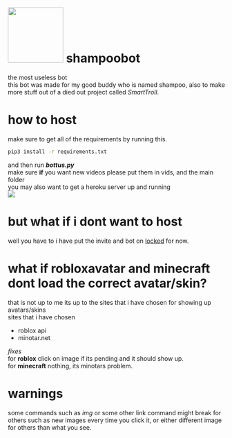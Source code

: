 # <img src="https://seb.how/20210518_070928.jpg" width="128"> shampoobot
the most useless bot<br>
this bot was made for my good buddy who is named shampoo, also to make more stuff out of a died out project called *SmartTroll*.
# how to host
make sure to get all of the requirements by running this.<br>
 ```bash
pip3 install -r requirements.txt
```
and then run ***bottus.py***
<br>
make sure  **if** you want new videos please put them in vids, and the main folder<br>
you may also want to get a heroku server up and running<br>
<img src="https://droopletbox.xyz/sdfsdfsdf.png">
# but what if i dont want to host
well you have to i have put the invite and bot on <a href="https://discord.com/developers/docs/topics/oauth2">locked</a> for now.
# what if robloxavatar and minecraft dont load the correct avatar/skin?
that is not up to me its up to the sites that i have chosen for showing up avatars/skins<br>
sites that i have chosen
<ul>
 <li>roblox api</li>
 <li>minotar.net</li>
</ul>

*fixes*<br>
for **roblox** click on image if its pending and it should show up.<br>
for **minecraft** nothing, its minotars problem.

# warnings
some commands such as *img* or some other link command might break for others such as new images every time you click it, or either different image for others than what you see.

